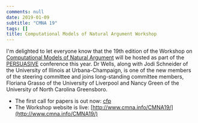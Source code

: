 ```yaml
---
comments: null
date: 2019-01-09
subtitle: "CMNA 19"
tags: []
title: Computational Models of Natural Argument Workshop
---
```

I'm delighted to let everyone know that the 19th edition of the Workshop on [Computational Models of Natural Argument](http://www.cmna.info/CMNA19/) will be hosted as part of the [PERSUASIVE](www.persuasive2019.org) conference this year. Dr Wells, along with Jodi Schneider of the University of Illinois at Urbana-Champaign, is one of the new members of the steering committee and joins long-standing committee members, Floriana Grasso of the University of Liverpool and Nancy Green of the University of North Carolina Greensboro.

* The first call for papers is out now: [cfp](http://cmna.csc.liv.ac.uk//CMNA19/call-for-papers.html)
* The Workshop website is live: [http://www.cmna.info/CMNA19/](http://www.cmna.info/CMNA19/)


